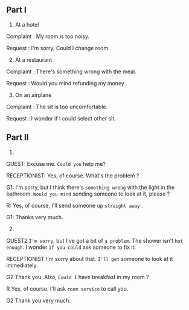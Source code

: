 ## Part I

1. At a hotel

Complaint : My room is too noisy.

Request : I'm sorry, Could I change room.

2. At a restaurant

Complaint : There's something wrong with the meal.

Request : Would you mind refunding my money .

3. On an airplane

Complaint : The sit is too uncomfortable.

Request : I wonder if I could select other sit.

## Part II
1. 
GUEST: Excuse me. `Could you` help me? 

RECEPTIONIST: Yes, of course. What's the problem ?

G1: I'm sorry, but I think there's `something wrong` with the light in the bathroom. `Would you mind` sending someone to look at it, please ?

R: Yes, of course, I'll send someone up `straight away` .

G1: Thanks very much.

2. 
GUEST2 `I'm sorry`, but I've got a bit of `a problem`. The shower isn't `hot enough`. I wonder `if you could` ask someone to fix it. 

RECEPTIONIST I'm sorry about that. `I'll get` someone to look at it immediately.

G2 Thank you. Also, `Could I` have breakfast in my room ?

R Yes, of course. I'll ask `room service` to call you.

G2 Thank you very much.

